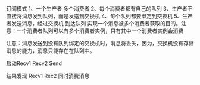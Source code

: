 订阅模式
1、一个生产者 多个消费者
2、每个消费者都有自己的队列
3、生产者不直接将消息发到队列，而是发送到交换机
4、每个队列都要绑定到交换机
5、生产者发送消息，经过交换机 到达队列 实现一个消息被多个消费者获取的目的。注意：一个消费者队列可以有多个消费者实例，只有其中一个消费者实例会消费


注意：消息发送到没有队列绑定的交换机时，消息将丢失，因为，交换机没有存储消息的能力，消息只能存在在队列中。



启动Recv1  Recv2  Send

结果发现 Recv1 Rec2 同时消费消息
